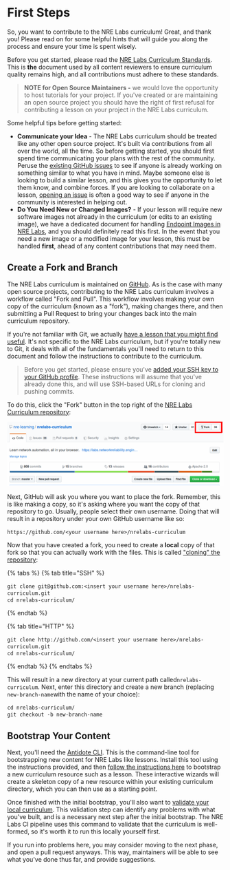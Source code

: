 # First Steps

So, you want to contribute to the NRE Labs curriculum! Great, and thank you! Please read on for some helpful hints that will guide you along the process and ensure your time is spent wisely.

Before you get started, please read the [NRE Labs Curriculum Standards](https://github.com/nre-learning/nrelabs-curriculum/blob/master/CONTRIBUTING.md). This is **the** document used by all content reviewers to ensure curriculum quality remains high, and all contributions must adhere to these standards.

> **NOTE for Open Source Maintainers -** we would love the opportunity to host tutorials for your project. If you've created or are maintaining an open source project you should have the right of first refusal for contributing a lesson on your project in the NRE Labs curriculum.

Some helpful tips before getting started:

* **Communicate your Idea** - The NRE Labs curriculum should be treated like any other open source project. It's built via contributions from all over the world, all the time. So before getting started, you should first spend time communicating your plans with the rest of the community. Peruse the [existing GitHub issues](https://github.com/nre-learning/nrelabs-curriculum/issues) to see if anyone is already working on something similar to what you have in mind. Maybe someone else is looking to build a similar lesson, and this gives you the opportunity to let them know, and combine forces. lf you are looking to collaborate on a lesson, [opening an issue](https://github.com/nre-learning/nrelabs-curriculum/issues/new) is often a good way to see if anyone in the community is interested in helping out.
* **Do You Need New or Changed Images?** - If your lesson will require new software images not already in the curriculum \(or edits to an existing image\), we have a dedicated document for handling [Endpoint Images in NRE Labs](../other-resources/nre-labs-endpoint-images.md), and you should definitely read this first. In the event that you need a new image or a modified image for your lesson, this must be handled **first**, ahead of any content contributions that may need them.

## Create a Fork and Branch

The NRE Labs curriculum is maintained on [GitHub](https://github.com/nre-learning/nrelabs-curriculum). As is the case with many open source projects, contributing to the NRE Labs curriculum involves a workflow called "Fork and Pull". This workflow involves making your own copy of the curriculum \(known as a "fork"\), making changes there, and then submitting a Pull Request to bring your changes back into the main curriculum repository.

If you're not familiar with Git, we actually [have a lesson that you might find useful](https://nrelabs.io/labs/?lessonSlug=git-version-control&lessonStage=0). It's not specific to the NRE Labs curriculum, but if you're totally new to Git, it deals with all of the fundamentals you'll need to return to this document and follow the instructions to contribute to the curriculum.

> Before you get started, please ensure you've [added your SSH key to your GitHub profile](https://help.github.com/en/github/authenticating-to-github/adding-a-new-ssh-key-to-your-github-account). These instructions will assume that you've already done this, and will use SSH-based URLs for cloning and pushing commits.

To do this, click the "Fork" button in the top right of the [NRE Labs Curriculum repository](https://github.com/nre-learning/nrelabs-curriculum):

![](../.gitbook/assets/fork.png)

Next, GitHub will ask you where you want to place the fork. Remember, this is like making a copy, so it's asking where you want the copy of that repository to go. Usually, people select their own username. Doing that will result in a repository under your own GitHub username like so:

```text
https://github.com/<your username here>/nrelabs-curriculum
```

Now that you have created a fork, you need to create a **local** copy of that fork so that you can actually work with the files. This is called ["cloning" the repository](https://git-scm.com/book/en/v1/Git-Basics-Getting-a-Git-Repository#Cloning-an-Existing-Repository):

{% tabs %}
{% tab title="SSH" %}
```text
git clone git@github.com:<insert your username here>/nrelabs-curriculum.git
cd nrelabs-curriculum/
```
{% endtab %}

{% tab title="HTTP" %}
```
git clone http://github.com/<insert your username here>/nrelabs-curriculum.git
cd nrelabs-curriculum/
```
{% endtab %}
{% endtabs %}

This will result in a new directory at your current path called`nrelabs-curriculum`. Next, enter this directory and create a new branch \(replacing `new-branch-name`with the name of your choice\):

```text
cd nrelabs-curriculum/
git checkout -b new-branch-name
```

## Bootstrap Your Content

Next, you'll need the [Antidote CLI](../antidote/the-antidote-cli/). This is the command-line tool for bootstrapping new content for NRE Labs like lessons. Install this tool using the instructions provided, and then [follow the instructions here](../antidote/the-antidote-cli/create-curriculum-resources.md) to bootstrap a new curriculum resource such as a lesson. These interactive wizards will create a skeleton copy of a new resource within your existing curriculum directory, which you can then use as a starting point.

Once finished with the initial bootstrap, you'll also want to [validate your local curriculum](../antidote/the-antidote-cli/validating-an-existing-curriculum.md). This validation step can identify any problems with what you've built, and is a necessary next step after the initial bootstrap. The NRE Labs CI pipeline uses this command to validate that the curriculum is well-formed, so it's worth it to run this locally yourself first.

If you run into problems here, you may consider moving to the next phase, and open a pull request anyways. This way, maintainers will be able to see what you've done thus far, and provide suggestions.



